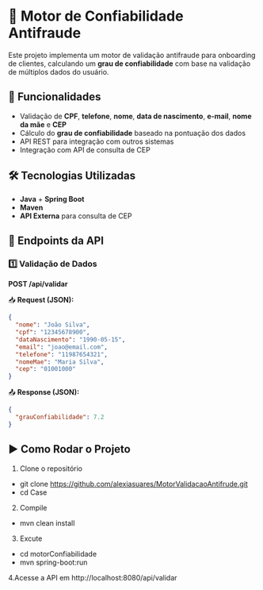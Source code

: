 # 🚀 Motor de Confiabilidade Antifraude  
Este projeto implementa um motor de validação antifraude para onboarding de clientes, calculando um **grau de confiabilidade** com base na validação de múltiplos dados do usuário.  

## 📌 Funcionalidades  
- Validação de **CPF**, **telefone**, **nome**, **data de nascimento**, **e-mail**, **nome da mãe** e **CEP**  
- Cálculo do **grau de confiabilidade** baseado na pontuação dos dados  
- API REST para integração com outros sistemas  
- Integração com API de consulta de CEP  

## 🛠 Tecnologias Utilizadas  
- **Java** + **Spring Boot**  
- **Maven**  
- **API Externa** para consulta de CEP  


## 📡 Endpoints da API  
### 1️⃣ Validação de Dados  
**POST /api/validar**  

📥 **Request (JSON):**  
```json
{
  "nome": "João Silva",
  "cpf": "12345678900",
  "dataNascimento": "1990-05-15",
  "email": "joao@email.com",
  "telefone": "11987654321",
  "nomeMae": "Maria Silva",
  "cep": "01001000"
}
```
📤 **Response (JSON):**  
```json
{
  "grauConfiabilidade": 7.2
}
```

## ▶ Como Rodar o Projeto  
1. Clone o repositório  
- git clone https://github.com/alexiasuares/MotorValidacaoAntifrude.git
- cd Case

2. Compile 
- mvn clean install

3. Excute
- cd motorConfiabilidade
- mvn spring-boot:run
   
4.Acesse a API em http://localhost:8080/api/validar

